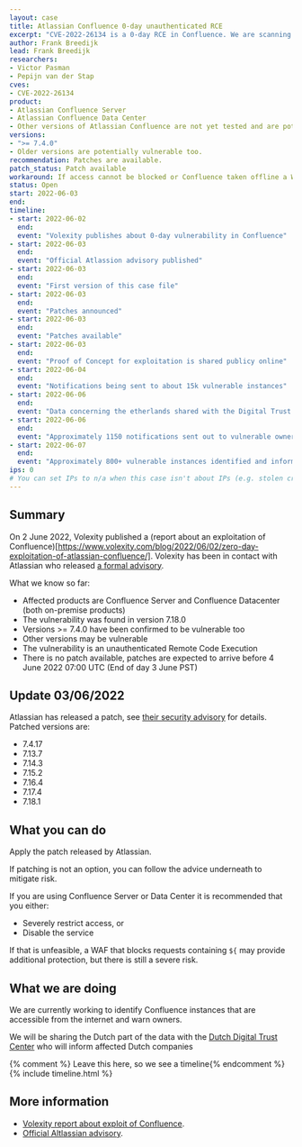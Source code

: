 ```yaml
---
layout: case
title: Atlassian Confluence 0-day unauthenticated RCE
excerpt: "CVE-2022-26134 is a 0-day RCE in Confluence. We are scanning the internet for exposed servers and warning owners. If you have Confluence the advice is to apply the patch and if that is not possible to take it offline"
author: Frank Breedijk
lead: Frank Breedijk
researchers:
- Victor Pasman
- Pepijn van der Stap
cves:
- CVE-2022-26134
product:
- Atlassian Confluence Server
- Atlassian Confluence Data Center
- Other versions of Atlassian Confluence are not yet tested and are potentially vulnerable too
versions:
- ">= 7.4.0"
- Older versions are potentially vulnerable too.
recommendation: Patches are available.
patch_status: Patch available
workaround: If access cannot be blocked or Confluence taken offline a WAF that blocks requests containing `${` may provide additional protection
status: Open
start: 2022-06-03
end:
timeline:
- start: 2022-06-02
  end:
  event: "Volexity publishes about 0-day vulnerability in Confluence"
- start: 2022-06-03
  end:
  event: "Official Atlassion advisory published"
- start: 2022-06-03
  end:
  event: "First version of this case file"
- start: 2022-06-03
  end:
  event: "Patches announced"
- start: 2022-06-03
  end:
  event: "Patches available"
- start: 2022-06-03
  end:
  event: "Proof of Concept for exploitation is shared publicy online"
- start: 2022-06-04
  end:
  event: "Notifications being sent to about 15k vulnerable instances"
- start: 2022-06-06
  end:
  event: "Data concerning the etherlands shared with the Digital Trust Center and the Dutch Security Clearing House (Security Meldpunt)" 
- start: 2022-06-06
  end:
  event: "Approximately 1150 notifications sent out to vulnerable owners"
- start: 2022-06-07
  end: 
  event: "Approximately 800+ vulnerable instances identified and informed"
ips: 0
# You can set IPs to n/a when this case isn't about IPs (e.g. stolen credentials)
---
```

## Summary

On 2 June 2022, Volexity published a (report about an exploitation of Confluence)[https://www.volexity.com/blog/2022/06/02/zero-day-exploitation-of-atlassian-confluence/]. Volexity has been in contact with Atlassian who released [a formal advisory](https://confluence.atlassian.com/doc/confluence-security-advisory-2022-06-02-1130377146.html).

What we know so far:
* Affected products are Confluence Server and Confluence Datacenter (both on-premise products)
* The vulnerability was found in version 7.18.0
* Versions >= 7.4.0 have been confirmed to be vulnerable too
* Other versions may be vulnerable
* The vulnerability is an unauthenticated Remote Code Execution
* There is no patch available, patches are expected to arrive before 4 June 2022 07:00 UTC (End of day 3 June PST)

## Update 03/06/2022
Atlassian has released a patch, see [their security advisory](https://confluence.atlassian.com/doc/confluence-security-advisory-2022-06-02-1130377146.html) for details. Patched versions are:
- 7.4.17
- 7.13.7
- 7.14.3
- 7.15.2
- 7.16.4
- 7.17.4
- 7.18.1

## What you can do

Apply the patch released by Atlassian.

If patching is not an option, you can follow the advice underneath to mitigate risk.

If you are using Confluence Server or Data Center it is recommended that you either:
* Severely restrict access, or
* Disable the service

If that is unfeasible, a WAF that blocks requests containing `${` may provide additional protection, but there is still a severe risk.

## What we are doing

We are currently working to identify Confluence instances that are accessible from the internet and warn owners.

We will be sharing the Dutch part of the data with the [Dutch Digital Trust Center](https://www.digitaltrustcenter.nl/dreigingsinformatie-ontvangen) who will inform affected Dutch companies

{% comment %}  Leave this here, so we see a timeline{% endcomment %}
{% include timeline.html %}


## More information

* [Volexity report about exploit of Confluence](https://www.volexity.com/blog/2022/06/02/zero-day-exploitation-of-atlassian-confluence/).
* [Official Altlassian advisory](https://confluence.atlassian.com/doc/confluence-security-advisory-2022-06-02-1130377146.html).
